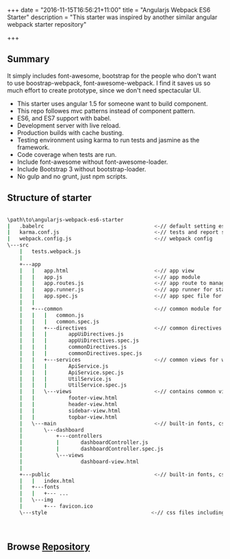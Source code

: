+++
date = "2016-11-15T16:56:21+11:00"
title = "Angularjs Webpack ES6 Starter"
description = "This starter was inspired by another similar angular webpack starter repository"


+++

## Summary

It simply includes font-awesome, bootstrap for the people who don't want to use boostrap-webpack, font-awesome-webpack. I find it saves us so much effort to create prototype, since we don't need spectacular UI.


* This starter uses angular 1.5 for someone want to build component.
* This repo followes mvc patterns instead of component pattern. 
* ES6, and ES7 support with babel.
* Development server with live reload.
* Production builds with cache busting.
* Testing environment using karma to run tests and jasmine as the framework.
* Code coverage when tests are run.
* Include font-awesome without font-awesome-loader.
* Include Bootstrap 3 without bootstrap-loader.
* No gulp and no grunt, just npm scripts.

## Structure of starter

```bash

\path\to\angularjs-webpack-es6-starter
|   .babelrc                                    <-// default setting es2015.
|   karma.conf.js                               <-// tests and report setup 
|   webpack.config.js                           <-// webpack config
\---src
    |   tests.webpack.js
    |   
    +---app
    |   |   app.html                            <-// app view
    |   |   app.js                              <-// app module
    |   |   app.routes.js                       <-// app route to manage all routes 
    |   |   app.runner.js                       <-// app runner for state change enhancement  
    |   |   app.spec.js                         <-// app spec file for testing 
    |   |   
    |   +---common                              <-// common module for whole app
    |   |   |   common.js
    |   |   |   common.spec.js
    |   |   +---directives                      <-// common directives for whole app
    |   |   |       appUiDirectives.js
    |   |   |       appUiDirectives.spec.js
    |   |   |       commonDirectives.js
    |   |   |       commonDirectives.spec.js
    |   |   +---services                        <-// common views for whole app
    |   |   |       ApiService.js
    |   |   |       ApiService.spec.js
    |   |   |       UtilService.js
    |   |   |       UtilService.spec.js
    |   |   \---views                           <-// contains common views
    |   |           footer-view.html
    |   |           header-view.html
    |   |           sidebar-view.html
    |   |           topbar-view.html
    |   \---main                                <-// built-in fonts, css, images 
    |       \---dashboard
    |           +---controllers
    |           |       dashboardController.js
    |           |       dashboardController.spec.js
    |           \---views
    |                   dashboard-view.html
    |                   
    +---public                                  <-// built-in fonts, css, images 
    |   |   index.html
    |   +---fonts
    |   |   +--- ...
    |   \---img
    |       +--- favicon.ico
    \---style                                  <-// css files including customized css
           
    
```


## Browse [Repository](https://github.com/harryho/angularjs-webpack-es6-starter.git)




